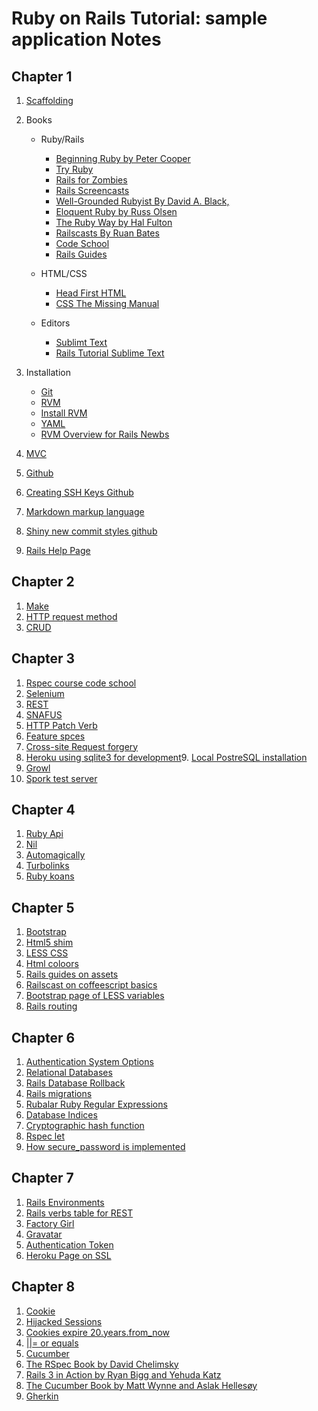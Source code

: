 # Ruby on Rails Tutorial: sample application Notes

## Chapter 1
1. [Scaffolding](http://www.youtube.com/watch?v=Gzj723LkRJY)
2. Books 
   - Ruby/Rails
      * [Beginning Ruby by Peter Cooper](http://www.amazon.com/gp/product/1430223634) 
      * [Try Ruby](http://tryruby.org/)
      * [Rails for Zombies](http://railsforzombies.org/)
      * [Rails Screencasts](http://railstutorial.org/screencasts)
      * [Well-Grounded Rubyist By David A. Black,](http://www.amazon.com/gp/product/1933988657)
      * [Eloquent Ruby by Russ Olsen](http://ruby.railstutorial.org/chapters/www.amazon.com/Eloquent-Ruby-Addison-Wesley-Professional-Series/dp/0321584104/)
	  * [The Ruby Way by Hal Fulton](http://www.amazon.com/gp/product/0672328844)
	  * [Railscasts By Ruan Bates](http://railscasts.com/)
	  * [Code School](http://www.codeschool.com/)
	  * [Rails Guides](http://guides.rubyonrails.org/)

   - HTML/CSS
	  * [Head First HTML](http://headfirstlabs.com/books/hfhtml/)		
	  * [CSS The Missing Manual](http://www.amazon.com/gp/product/0596526873)

   - Editors
	 * [Sublimt Text](http://www.sublimetext.com/2)
	 * [Rails Tutorial Sublime Text](https://github.com/mhartl/rails_tutorial_sublime_text)	 

3. Installation
	- [Git](http://www.git-scm.com/book/en/Getting-Started-Installing-Git)
	- [RVM](http://rvm.io/)
	- [Install RVM](http://rvm.io/rvm/install/)
	- [YAML](https://en.wikipedia.org/wiki/YAML)
	- [RVM Overview for Rails Newbs](http://strandcode.com/2013/07/11/ruby-version-manager-rvm-overview-for-rails-newbs/)

4. [MVC](http://en.wikipedia.org/wiki/Model-view-controller)
5. [Github](http://github.com/)
6. [Creating SSH Keys Github](http://help.github.com/key-setup-redirect)
7. [Markdown markup language](http://daringfireball.net/projects/markdown/)
8. [Shiny new commit styles github](https://github.com/blog/926-shiny-new-commit-styles)


9. [Rails Help Page](http://railstutorial.org/help)

## Chapter 2
1. [Make](http://en.wikipedia.org/wiki/Make_\(software\))
2. [HTTP request method](http://en.wikipedia.org/wiki/HTTP_request#Request_methods)
3. [CRUD](http://en.wikipedia.org/wiki/Create,_read,_update_and_delete)

## Chapter 3
1. [Rspec course code school](http://www.codeschool.com/courses/testing-with-rspec)
2. [Selenium](http://docs.seleniumhq.org/projects/webdriver/)
3. [REST](http://en.wikipedia.org/wiki/Representational_State_Transfer)
4. [SNAFUS](http://en.wikipedia.org/wiki/SNAFU)
5. [HTTP Patch Verb](http://weblog.rubyonrails.org/2012/2/25/edge-rails-patch-is-the-new-primary-http-method-for-updates/)
6. [Feature spces](https://www.relishapp.com/rspec/rspec-rails/docs/feature-specs/feature-spec)
7. [Cross-site Request forgery](http://en.wikipedia.org/wiki/Cross-site_request_forgery)
8. [Heroku using sqlite3 for development](http://devcenter.heroku.com/articles/how-do-i-use-sqlite3-for-development
)9. [Local PostreSQL installation](http://devcenter.heroku.com/articles/local-postgresql)
10. [Growl](http://growl.info/downloads)
11. [Spork test server](http://github.com/sporkrb/spork)

## Chapter 4
1. [Ruby Api](http://ruby-doc.org/core-2.0/)
2. [Nil](http://www.answers.com/nil)
3. [Automagically](http://catb.org/jargon/html/A/automagically.html)
4. [Turbolinks](https://github.com/rails/turbolinks)
5. [Ruby koans](http://rubykoans.com/)

## Chapter 5
1. [Bootstrap](http://twitter.github.com/bootstrap/)
2. [Html5 shim](http://code.google.com/p/html5shim/)
3. [LESS CSS](http://lesscss.org/)
4. [Html coloors](http://www.w3schools.com/html/html_colornames.asp)
5. [Rails guides on assets](http://guides.rubyonrails.org/asset_pipeline.html)
6. [Railscast on coffeescript basics](http://railscasts.com/episodes/267-coffeescript-basics)
7. [Bootstrap page of LESS variables](http://bootstrapdocs.com/v2.0.4/docs/less.html)
8. [Rails routing](http://guides.rubyonrails.org/routing.html)

## Chapter 6
1. [Authentication System Options](http://ruby.railstutorial.org/chapters/modeling-users#sidebar-roll_your_own)
2. [Relational Databases](http://en.wikipedia.org/wiki/Relational_database)
3. [Rails Database Rollback](http://ruby.railstutorial.org/chapters/static-pages#sidebar-undoing_things)
4. [Rails migrations](http://guides.rubyonrails.org/migrations.html)
5. [Rubalar Ruby Regular Expressions](http://www.rubular.com/)
6. [Database Indices](http://ruby.railstutorial.org/chapters/modeling-users#sidebar-database_indices)
7. [Cryptographic hash function](http://en.wikipedia.org/wiki/Cryptographic_hash_function)
8. [Rspec let](http://ruby.railstutorial.org/chapters/modeling-users#sidebar-let)
9. [How secure_password is implemented](https://github.com/rails/rails/blob/master/activemodel/lib/active_model/secure_password.rb)

## Chapter 7
1. [Rails Environments](http://ruby.railstutorial.org/chapters/sign-up#sidebar-rails_environments)
2. [Rails verbs table for REST](http://ruby.railstutorial.org/chapters/sign-up#table-RESTful_users)
3. [Factory Girl](http://github.com/thoughtbot/factory_girl)
4. [Gravatar](http://gravatar.com/)
5. [Authentication Token](http://stackoverflow.com/questions/941594/understand-rails-authenticity-token)
6. [Heroku Page on SSL](http://devcenter.heroku.com/articles/ssl)

## Chapter 8
1. [Cookie](http://en.wikipedia.org/wiki/HTTP_cookie )
2. [Hijacked Sessions](http://en.wikipedia.org/wiki/Session_hijacking)
3. [Cookies expire 20.years.from_now](http://ruby.railstutorial.org/chapters/sign-in-sign-out#sidebar-time_helpers)
4. [||= or equals](http://ruby.railstutorial.org/chapters/sign-in-sign-out#sidebar-or_equals)
5. [Cucumber](http://cukes.info/)
6. [The RSpec Book by David Chelimsky](http://www.amazon.com/gp/product/1934356379)
7. [Rails 3 in Action by Ryan Bigg and Yehuda Katz](http://www.amazon.com/gp/product/1935182277)
8. [The Cucumber Book by Matt Wynne and Aslak Hellesøy](http://www.amazon.com/gp/product/1934356808)
9. [Gherkin](https://github.com/cucumber/gherkin)
